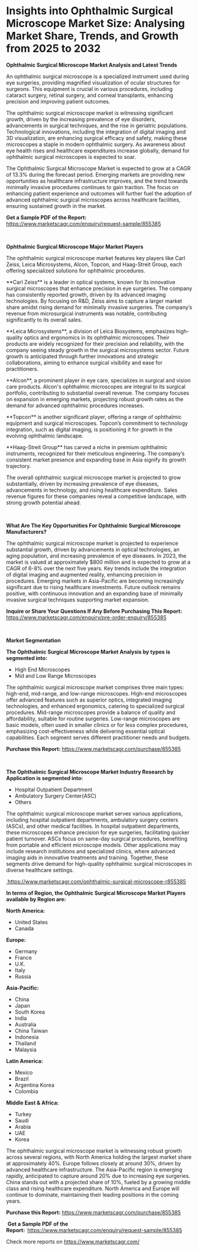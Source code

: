 <p><h1>Insights into Ophthalmic Surgical Microscope Market Size: Analysing Market Share, Trends, and Growth from 2025 to 2032</h1></p><p><strong>Ophthalmic Surgical Microscope Market Analysis and Latest Trends</strong></p>
<p><p>An ophthalmic surgical microscope is a specialized instrument used during eye surgeries, providing magnified visualization of ocular structures for surgeons. This equipment is crucial in various procedures, including cataract surgery, retinal surgery, and corneal transplants, enhancing precision and improving patient outcomes.</p><p>The ophthalmic surgical microscope market is witnessing significant growth, driven by the increasing prevalence of eye disorders, advancements in surgical techniques, and the rise in geriatric populations. Technological innovations, including the integration of digital imaging and 3D visualization, are enhancing surgical efficacy and safety, making these microscopes a staple in modern ophthalmic surgery. As awareness about eye health rises and healthcare expenditures increase globally, demand for ophthalmic surgical microscopes is expected to soar.</p><p>The Ophthalmic Surgical Microscope Market is expected to grow at a CAGR of 13.3% during the forecast period. Emerging markets are providing new opportunities as healthcare infrastructure improves, and the trend towards minimally invasive procedures continues to gain traction. The focus on enhancing patient experience and outcomes will further fuel the adoption of advanced ophthalmic surgical microscopes across healthcare facilities, ensuring sustained growth in the market.</p></p>
<p><strong>Get a Sample PDF of the Report:&nbsp;</strong> <a href="https://www.marketscagr.com/enquiry/request-sample/855385?utm_campaign=2770&utm_medium=2&utm_source=Github&utm_content=ia&utm_term=04032025&utm_id=ophthalmic-surgical-microscope">https://www.marketscagr.com/enquiry/request-sample/855385</a></p>
<p>&nbsp;</p>
<p><strong>Ophthalmic Surgical Microscope Major Market Players</strong></p>
<p><p>The ophthalmic surgical microscope market features key players like Carl Zeiss, Leica Microsystems, Alcon, Topcon, and Haag-Streit Group, each offering specialized solutions for ophthalmic procedures.</p><p>**Carl Zeiss** is a leader in optical systems, known for its innovative surgical microscopes that enhance precision in eye surgeries. The company has consistently reported growth, driven by its advanced imaging technologies. By focusing on R&D, Zeiss aims to capture a larger market share amidst rising demand for minimally invasive surgeries. The company’s revenue from microsurgical instruments was notable, contributing significantly to its overall sales.</p><p>**Leica Microsystems**, a division of Leica Biosystems, emphasizes high-quality optics and ergonomics in its ophthalmic microscopes. Their products are widely recognized for their precision and reliability, with the company seeing steady growth in the surgical microsystems sector. Future growth is anticipated through further innovations and strategic collaborations, aiming to enhance surgical visibility and ease for practitioners.</p><p>**Alcon**, a prominent player in eye care, specializes in surgical and vision care products. Alcon's ophthalmic microscopes are integral to its surgical portfolio, contributing to substantial overall revenue. The company focuses on expansion in emerging markets, projecting robust growth rates as the demand for advanced ophthalmic procedures increases.</p><p>**Topcon** is another significant player, offering a range of ophthalmic equipment and surgical microscopes. Topcon’s commitment to technology integration, such as digital imaging, is positioning it for growth in the evolving ophthalmic landscape.</p><p>**Haag-Streit Group** has carved a niche in premium ophthalmic instruments, recognized for their meticulous engineering. The company’s consistent market presence and expanding base in Asia signify its growth trajectory.</p><p>The overall ophthalmic surgical microscope market is projected to grow substantially, driven by increasing prevalence of eye diseases, advancements in technology, and rising healthcare expenditure. Sales revenue figures for these companies reveal a competitive landscape, with strong growth potential ahead.</p></p>
<p>&nbsp;</p>
<p><strong>What Are The Key Opportunities For Ophthalmic Surgical Microscope Manufacturers?</strong></p>
<p><p>The ophthalmic surgical microscope market is projected to experience substantial growth, driven by advancements in optical technologies, an aging population, and increasing prevalence of eye diseases. In 2023, the market is valued at approximately $800 million and is expected to grow at a CAGR of 6-8% over the next five years. Key trends include the integration of digital imaging and augmented reality, enhancing precision in procedures. Emerging markets in Asia-Pacific are becoming increasingly significant due to rising healthcare investments. Future outlook remains positive, with continuous innovation and an expanding base of minimally invasive surgical techniques supporting market expansion.</p></p>
<p><strong>Inquire or Share Your Questions If Any Before Purchasing This Report:</strong> <a href="https://www.marketscagr.com/enquiry/pre-order-enquiry/855385?utm_campaign=2770&utm_medium=2&utm_source=Github&utm_content=ia&utm_term=04032025&utm_id=ophthalmic-surgical-microscope">https://www.marketscagr.com/enquiry/pre-order-enquiry/855385</a></p>
<p>&nbsp;</p>
<p><strong>Market Segmentation</strong></p>
<p><strong>The Ophthalmic Surgical Microscope Market Analysis by types is segmented into:</strong></p>
<p><ul><li>High End Microscopes</li><li>Mid and Low Range Microscopes</li></ul></p>
<p><p>The ophthalmic surgical microscope market comprises three main types: high-end, mid-range, and low-range microscopes. High-end microscopes offer advanced features such as superior optics, integrated imaging technologies, and enhanced ergonomics, catering to specialized surgical procedures. Mid-range microscopes provide a balance of quality and affordability, suitable for routine surgeries. Low-range microscopes are basic models, often used in smaller clinics or for less complex procedures, emphasizing cost-effectiveness while delivering essential optical capabilities. Each segment serves different practitioner needs and budgets.</p></p>
<p><strong>Purchase this Report:&nbsp;</strong><a href="https://www.marketscagr.com/purchase/855385?utm_campaign=2770&utm_medium=2&utm_source=Github&utm_content=ia&utm_term=04032025&utm_id=ophthalmic-surgical-microscope">https://www.marketscagr.com/purchase/855385</a></p>
<p>&nbsp;</p>
<p><strong>The Ophthalmic Surgical Microscope Market Industry Research by Application is segmented into:</strong></p>
<p><ul><li>Hospital Outpatient Department</li><li>Ambulatory Surgery Center(ASC)</li><li>Others</li></ul></p>
<p><p>The ophthalmic surgical microscope market serves various applications, including hospital outpatient departments, ambulatory surgery centers (ASCs), and other medical facilities. In hospital outpatient departments, these microscopes enhance precision for eye surgeries, facilitating quicker patient turnover. ASCs focus on same-day surgical procedures, benefiting from portable and efficient microscope models. Other applications may include research institutions and specialized clinics, where advanced imaging aids in innovative treatments and training. Together, these segments drive demand for high-quality ophthalmic surgical microscopes in diverse healthcare settings.</p></p>
<p><a href="https://www.marketscagr.com/ophthalmic-surgical-microscope-r855385?utm_campaign=2770&utm_medium=2&utm_source=Github&utm_content=ia&utm_term=04032025&utm_id=ophthalmic-surgical-microscope">&nbsp;https://www.marketscagr.com/ophthalmic-surgical-microscope-r855385</a></p>
<p><strong>In terms of Region, the Ophthalmic Surgical Microscope Market Players available by Region are:</strong></p>
<p>
    <p> <strong> North America: </strong>
        <ul>
            <li>United States</li>
            <li>Canada</li>
        </ul>
        </p> 
    <p> <strong> Europe: </strong>
        <ul>
            <li>Germany</li>
            <li>France</li>
            <li>U.K.</li>
            <li>Italy</li>
            <li>Russia</li>
        </ul>
        </p> 
    <p> <strong> Asia-Pacific: </strong>
        <ul>
            <li>China</li>
            <li>Japan</li>
            <li>South Korea</li>
            <li>India</li>
            <li>Australia</li>
            <li>China Taiwan</li>
            <li>Indonesia</li>
            <li>Thailand</li>
            <li>Malaysia</li>
        </ul>
        </p> 
    <p> <strong> Latin America: </strong>
        <ul>
            <li>Mexico</li>
            <li>Brazil</li>
            <li>Argentina Korea</li>
            <li>Colombia</li>
        </ul>
        </p> 
    <p> <strong> Middle East & Africa: </strong>
        <ul>
            <li>Turkey</li>
            <li>Saudi</li>
            <li>Arabia</li>
            <li>UAE</li>
            <li>Korea</li>
        </ul>
    </p>
    </p>
<p><p>The ophthalmic surgical microscope market is witnessing robust growth across several regions, with North America holding the largest market share at approximately 40%. Europe follows closely at around 30%, driven by advanced healthcare infrastructure. The Asia-Pacific region is emerging rapidly, anticipated to capture around 20% due to increasing eye surgeries. China stands out with a projected share of 10%, fueled by a growing middle class and rising healthcare expenditure. North America and Europe will continue to dominate, maintaining their leading positions in the coming years.</p></p>
<p><strong>Purchase this Report: </strong><a href="https://www.marketscagr.com/purchase/855385?utm_campaign=2770&utm_medium=2&utm_source=Github&utm_content=ia&utm_term=04032025&utm_id=ophthalmic-surgical-microscope">https://www.marketscagr.com/purchase/855385</a></p>
<p>&nbsp;<strong>Get a Sample PDF of the Report:&nbsp;&nbsp;</strong><a href="https://www.marketscagr.com/enquiry/request-sample/855385?utm_campaign=2770&utm_medium=2&utm_source=Github&utm_content=ia&utm_term=04032025&utm_id=ophthalmic-surgical-microscope">https://www.marketscagr.com/enquiry/request-sample/855385</a></p>
<p><strong></strong></p>
<p>Check more reports on <a href="https://www.marketscagr.com/?utm_campaign=2770&utm_medium=2&utm_source=Github&utm_content=ia&utm_term=04032025&utm_id=ophthalmic-surgical-microscope">https://www.marketscagr.com/</a></p>